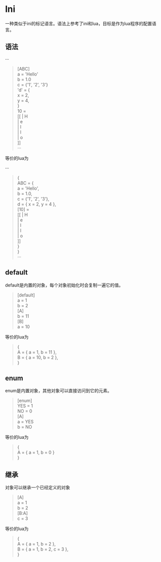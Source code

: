 # lni

一种类似于ini的标记语言。语法上参考了ini和lua，目标是作为lua程序的配置语言。

## 语法

···
>  
> [ABC]  
> a = 'Hello'  
> b = 1.0  
> c = {'1', '2', '3'}  
> 'd' = {  
>   x = 2,  
>   y = 4,  
> }  
> 10 =  
> [[ | H  
>    | e  
>    | l  
>    | l  
>    | o  
> ]]  
···

等价的lua为  

···
> {  
>   ABC = {  
>    a = 'Hello',  
>    b = 1.0,  
>    c = {'1', '2', '3'},  
>    d = { x = 2, y = 4 },  
>    [10] =  
>    [[ | H  
>       | e  
>       | l  
>       | l  
>       | o  
>    ]]  
>   }  
> }  
···

## default

default是内置的对象，每个对象初始化时会复制一遍它的值。

> [default]  
> a = 1  
> b = 2  
> [A]  
> b = 11  
> [B]  
> a = 10  

等价的lua为  

> {  
>   A = { a = 1, b = 11 },  
>   B = { a = 10, b = 2 },  
> }  

## enum

enum是内置对象，其他对象可以直接访问到它的元素。

> [enum]  
> YES = 1  
> NO = 0  
> [A]  
> a = YES  
> b = NO  

等价的lua为  

> {  
>   A = { a = 1, b = 0 }  
> }  

## 继承

对象可以继承一个已经定义的对象

> [A]  
> a = 1  
> b = 2  
> [B:A]  
> c = 3  

等价的lua为  

> {  
>   A = { a = 1, b = 2 },  
>   B = { a = 1, b = 2, c = 3 },  
> }  
